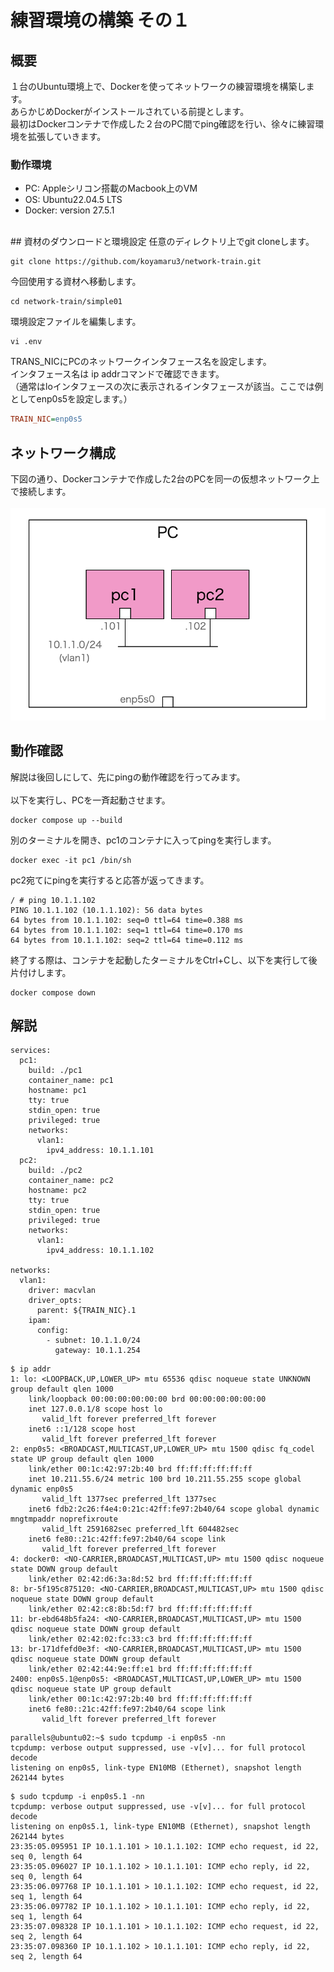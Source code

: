 # 練習環境の構築 その１

## 概要
１台のUbuntu環境上で、Dockerを使ってネットワークの練習環境を構築します。<br>
あらかじめDockerがインストールされている前提とします。<br>
最初はDockerコンテナで作成した２台のPC間でping確認を行い、徐々に練習環境を拡張していきます。

### 動作環境
- PC: Appleシリコン搭載のMacbook上のVM
- OS: Ubuntu22.04.5 LTS
- Docker: version 27.5.1
<br>
## 資材のダウンロードと環境設定
任意のディレクトリ上でgit cloneします。

```Shell
git clone https://github.com/koyamaru3/network-train.git
```

今回使用する資材へ移動します。
```Shell
cd network-train/simple01
```

環境設定ファイルを編集します。
```
vi .env
```

TRANS_NICにPCのネットワークインタフェース名を設定します。<br>
インタフェース名は ip addrコマンドで確認できます。<br>
（通常はloインタフェースの次に表示されるインタフェースが該当。ここでは例としてenp0s5を設定します。）
```INI
TRAIN_NIC=enp0s5
```

## ネットワーク構成
下図の通り、Dockerコンテナで作成した2台のPCを同一の仮想ネットワーク上で接続します。<br>
<br>
<img src="images/topology.png">

## 動作確認
解説は後回しにして、先にpingの動作確認を行ってみます。<br>
<br>
以下を実行し、PCを一斉起動させます。
```Shell
docker compose up --build
```

別のターミナルを開き、pc1のコンテナに入ってpingを実行します。
```Shell
docker exec -it pc1 /bin/sh
```

pc2宛てにpingを実行すると応答が返ってきます。
```Shell
/ # ping 10.1.1.102
PING 10.1.1.102 (10.1.1.102): 56 data bytes
64 bytes from 10.1.1.102: seq=0 ttl=64 time=0.388 ms
64 bytes from 10.1.1.102: seq=1 ttl=64 time=0.170 ms
64 bytes from 10.1.1.102: seq=2 ttl=64 time=0.112 ms
```

終了する際は、コンテナを起動したターミナルをCtrl+Cし、以下を実行して後片付けします。
```
docker compose down
```

## 解説

```YML
services:
  pc1:
    build: ./pc1
    container_name: pc1
    hostname: pc1
    tty: true
    stdin_open: true
    privileged: true
    networks:
      vlan1:
        ipv4_address: 10.1.1.101
  pc2:
    build: ./pc2
    container_name: pc2
    hostname: pc2
    tty: true
    stdin_open: true
    privileged: true
    networks:
      vlan1:
        ipv4_address: 10.1.1.102

networks:
  vlan1:
    driver: macvlan
    driver_opts:
      parent: ${TRAIN_NIC}.1
    ipam:
      config:
        - subnet: 10.1.1.0/24
          gateway: 10.1.1.254
```

```Shell
$ ip addr
1: lo: <LOOPBACK,UP,LOWER_UP> mtu 65536 qdisc noqueue state UNKNOWN group default qlen 1000
    link/loopback 00:00:00:00:00:00 brd 00:00:00:00:00:00
    inet 127.0.0.1/8 scope host lo
       valid_lft forever preferred_lft forever
    inet6 ::1/128 scope host 
       valid_lft forever preferred_lft forever
2: enp0s5: <BROADCAST,MULTICAST,UP,LOWER_UP> mtu 1500 qdisc fq_codel state UP group default qlen 1000
    link/ether 00:1c:42:97:2b:40 brd ff:ff:ff:ff:ff:ff
    inet 10.211.55.6/24 metric 100 brd 10.211.55.255 scope global dynamic enp0s5
       valid_lft 1377sec preferred_lft 1377sec
    inet6 fdb2:2c26:f4e4:0:21c:42ff:fe97:2b40/64 scope global dynamic mngtmpaddr noprefixroute 
       valid_lft 2591682sec preferred_lft 604482sec
    inet6 fe80::21c:42ff:fe97:2b40/64 scope link 
       valid_lft forever preferred_lft forever
4: docker0: <NO-CARRIER,BROADCAST,MULTICAST,UP> mtu 1500 qdisc noqueue state DOWN group default 
    link/ether 02:42:d6:3a:8d:52 brd ff:ff:ff:ff:ff:ff
8: br-5f195c875120: <NO-CARRIER,BROADCAST,MULTICAST,UP> mtu 1500 qdisc noqueue state DOWN group default 
    link/ether 02:42:c8:8b:5d:f7 brd ff:ff:ff:ff:ff:ff
11: br-ebd648b5fa24: <NO-CARRIER,BROADCAST,MULTICAST,UP> mtu 1500 qdisc noqueue state DOWN group default 
    link/ether 02:42:02:fc:33:c3 brd ff:ff:ff:ff:ff:ff
13: br-171dfefd0e3f: <NO-CARRIER,BROADCAST,MULTICAST,UP> mtu 1500 qdisc noqueue state DOWN group default 
    link/ether 02:42:44:9e:ff:e1 brd ff:ff:ff:ff:ff:ff
2400: enp0s5.1@enp0s5: <BROADCAST,MULTICAST,UP,LOWER_UP> mtu 1500 qdisc noqueue state UP group default 
    link/ether 00:1c:42:97:2b:40 brd ff:ff:ff:ff:ff:ff
    inet6 fe80::21c:42ff:fe97:2b40/64 scope link 
       valid_lft forever preferred_lft forever
```


```Shell
parallels@ubuntu02:~$ sudo tcpdump -i enp0s5 -nn
tcpdump: verbose output suppressed, use -v[v]... for full protocol decode
listening on enp0s5, link-type EN10MB (Ethernet), snapshot length 262144 bytes
```

```Shell
$ sudo tcpdump -i enp0s5.1 -nn
tcpdump: verbose output suppressed, use -v[v]... for full protocol decode
listening on enp0s5.1, link-type EN10MB (Ethernet), snapshot length 262144 bytes
23:35:05.095951 IP 10.1.1.101 > 10.1.1.102: ICMP echo request, id 22, seq 0, length 64
23:35:05.096027 IP 10.1.1.102 > 10.1.1.101: ICMP echo reply, id 22, seq 0, length 64
23:35:06.097768 IP 10.1.1.101 > 10.1.1.102: ICMP echo request, id 22, seq 1, length 64
23:35:06.097782 IP 10.1.1.102 > 10.1.1.101: ICMP echo reply, id 22, seq 1, length 64
23:35:07.098328 IP 10.1.1.101 > 10.1.1.102: ICMP echo request, id 22, seq 2, length 64
23:35:07.098360 IP 10.1.1.102 > 10.1.1.101: ICMP echo reply, id 22, seq 2, length 64
```

